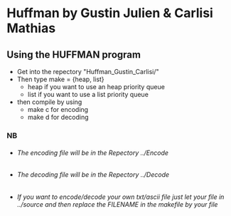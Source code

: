 # Huffman by Gustin Julien & Carlisi Mathias
## Using the HUFFMAN program

* Get into the repectory "Huffman_Gustin_Carlisi/"
* Then type make = {heap, list}
  - heap if you want to use an heap priority queue
  - list if you want to use a list priority queue
* then compile by using
  - make c for encoding
  - make d for decoding



### NB
* ###### The encoding file will be in the Repectory ../Encode
* ###### The decoding file will be in the Repectory ../Decode
* ###### If you want to encode/decode your own txt/ascii file just let your file in ../source and then replace the FILENAME in the makefile by your file

